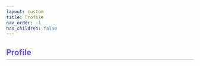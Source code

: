 ```yaml
---
layout: custom
title: Profile
nav_order: -1
has_children: false
---
```


<body id='body-info'>
    <h2 class='heading'><strong>Profile</strong></h2>
    <div class='container' id='profile'></div>
</body>

<script type='module'>
    import { auth, quizList, db } from '../../assets/js/firebase.js';
    import { onAuthStateChanged, signInWithPopup, GoogleAuthProvider } from "https://www.gstatic.com/firebasejs/11.6.0/firebase-auth.js";
    import { ref, get } from "https://www.gstatic.com/firebasejs/11.6.0/firebase-database.js";

    const div = document.querySelector('#profile');

    onAuthStateChanged(auth, (user) => {
        div.innerHTML = '';

        if (user) {
            // user is signed in so show this
            const img = document.createElement('img');
            img.src = user.photoURL;
            img.alt = 'Profile Photo';
            img.className = 'profile-img container-element';

            div.appendChild(img);

            // user information
            const info = document.createElement('div');
            info.className = 'container-element';
            div.appendChild(info);

            const p = document.createElement('p');
            p.textContent = user.displayName;
            p.className = 'user-name container-text';
            info.appendChild(p);

            const p1 = document.createElement('p');
            p1.textContent = user.email;
            p1.className = 'container-text';
            info.appendChild(p1);

            const p2 = document.createElement('p');
            p2.textContent = 'Member since: ' + user.metadata.creationTime;
            p2.className = 'container-text';
            info.appendChild(p2);

            // add sign out button to change users if needed
            const button = document.createElement('button');
            button.textContent = 'Sign Out';
            button.className = 'container-element sign-out';

            button.addEventListener('click', () => {
                auth.signOut();
                window.location.reload();
            })

            div.appendChild(button);

            // Add Certification Progress div
            const body = document.querySelector('main');

            const certHeader = document.createElement('h2');
            certHeader.className = 'heading';
            certHeader.textContent = 'Certification Progress';
            certHeader.style.fontWeight = 'bold';
            body.appendChild(certHeader);

            const cert = document.createElement('div');
            cert.className = 'container';
            body.appendChild(cert);

            const certification = document.createElement('img');
            certification.src = '../../assets/images/certificate.jpg';
            certification.alt = 'DevSecOps Certificate';
            certification.className = 'container-element cert';
            cert.append(certification);

            const progress = document.createElement('div');
            progress.className = 'container-element';
            cert.append(progress);

            const label = document.createElement('p');
            label.textContent = 'DevSecOps Professional Certification';
            label.style.fontSize = '20px'
            label.style.fontWeight = 'bold';
            progress.appendChild(label);

            const progressText = document.createElement('p');
            progressText.className = 'container-text'
            progress.appendChild(progressText);
            progressText.style.color = '#444';
            progressText.style.marginTop = '5px';
            progressText.style.fontStyle = 'italic';

            // Claim Certificate Button
            const claimBtn = document.createElement('button');
            claimBtn.textContent = 'Claim Certificate';
            claimBtn.className = 'container-element claim-certificate';
            cert.append(claimBtn);


            // Add Quiz Performance div
            const quizHeader = document.createElement('h2');
            quizHeader.className = 'heading';
            quizHeader.textContent = 'Quiz Performance';
            quizHeader.style.fontWeight = 'bold';
            body.appendChild(quizHeader);

            const quiz = document.createElement('div');
            quiz.className = 'container';
            body.appendChild(quiz);

            // Add Quiz Table
            const table = document.createElement('table');

            const thead = document.createElement('thead');
            const headerRow = document.createElement('tr');
            const headers = ['Quiz Name', 'Score', 'Date Completed', 'Status']
            headers.forEach(label => {
                const th = document.createElement('th');
                th.textContent = label;
                headerRow.appendChild(th);
            });
            thead.appendChild(headerRow);
            table.appendChild(thead);
            quiz.appendChild(table);

            let completedCount = 0;

            Promise.all(quizList.map(async (quizName) => {
                const tr = document.createElement('tr');

                const name = document.createElement('td');
                name.textContent = quizName.split('_').join(' ');
                tr.appendChild(name);

                const quizRef = ref(db, 'users/' + user.uid + '/' + quizName);
                const [scoreVal, dateVal, statusVal] = await getData(quizRef);

                const score = document.createElement('td');
                score.textContent = scoreVal || 'N/A';
                tr.appendChild(score);

                const date = document.createElement('td');
                date.textContent = dateVal || 'N/A';
                tr.appendChild(date);

                const status = document.createElement('td');
                status.className = 'status';
                const statusPic = document.createElement('p');
                statusPic.textContent = statusVal || 'Incomplete';

                if ((statusVal || '').trim() === 'Passed') {
                    statusPic.className = 'status-passed';
                    completedCount++;
                } else {
                    statusPic.className = 'status-failed';
                }

                status.appendChild(statusPic);
                tr.appendChild(status);
                table.appendChild(tr);
                
            })).then(() => {
                progressText.textContent = `${completedCount}/12 chapters completed`;

                if (completedCount >= 12) {
                    claimBtn.classList.remove('disabled');
                } else {
                    claimBtn.classList.add('disabled');
                }
                
                claimBtn.addEventListener('click', () => {
                    if (completedCount >= 12) {
                        const name = user.displayName || 'Your Name';
                        const date = new Date().toLocaleDateString();
                        generateCertificateWithName(name, date);
                    } else {
                        const remaining = 12 - completedCount;
                        showModal(`${remaining} quiz${remaining === 1 ? '' : 'zes'} left to get certificate!`);
                    }
            }); 
        })
    } else {
            // space showing that a user is not signed in
            const container = document.querySelector('#profile');
            container.className = 'container signed-out'
            const button = document.createElement('button');
            container.appendChild(button);

            button.textContent = 'Sign in';
            button.className = 'container-element sign-in';
            button.addEventListener('click', () => {
                const provider = new GoogleAuthProvider();
                return signInWithPopup(auth, provider);
            });
        }
    });

    async function getData(quizRef) {

        const snapshot = await get(quizRef);
        const data = snapshot.val();

        return [data.score, data.date, data.status];
    }

    function generateCertificateWithName(name, date) {
    const canvas = document.createElement('canvas');
    const ctx = canvas.getContext('2d');
    const image = new Image();

    image.src = '../../assets/images/certificate.jpg';

    image.onload = () => {
        canvas.width = image.width;
        canvas.height = image.height;
        ctx.drawImage(image, 0, 0);

        // Date of Completion
        ctx.font = 'italic 60px Times New Roman';
        ctx.fillStyle = '#000';
        ctx.textAlign = 'left';
        ctx.fillText(date, 275, 850);

        // Name
        ctx.font = '100px Times New Roman';
        ctx.fillStyle = '#000';
        ctx.textAlign = 'left';
        ctx.fillText(name, 275, 1050);

        // Download Image
        const link = document.createElement('a');
        const safeName = name.replace(/[^a-z0-9_\- ]/gi, '_');
        link.download = `${safeName}_DevSecOps_Certificate.jpg`;
        link.href = canvas.toDataURL();
        link.click();
    };
}

    function showModal(message) {
        const modal = document.createElement('div');
        modal.className = 'custom-modal';

        const content = document.createElement('div');
        content.className = 'modal-content';

        const close = document.createElement('span');
        close.innerHTML = '&times;';
        close.className = 'close';
        close.onclick = () => modal.remove();

        const text = document.createElement('p');
        text.textContent = message;

        content.appendChild(close);
        content.appendChild(text);
        modal.appendChild(content);
        document.body.appendChild(modal);
    }

</script>

<style>
    .container {
        display: flex;
        border: 1px solid #cccccc;
        margin: 20px auto;
        justify-content: left;
        align-items: center;
        margin-top: 5px;
        background: #f9f9f9;
        border-radius: 10px;
    }

    .container-element {
        margin: 15px;
    }

    .profile-img {
        border-radius: 50%;
    }

    .heading {
        margin-top: 15px;
        padding-top: 15px;
        margin-bottom: 0;
        color: #7253ed;
    }

    .user-name {
        font-weight: bold;
        font-size: 20px;
    }

    .sign-out {
        color: #B22222;
        border: 2px solid #B22222;
        border-radius: 10px;
        background: rgba(222, 106, 106, 0.4);
        padding: 10px;
        margin-left: 70px;
    }

    .sign-out:hover { 
        background: rgba(192, 57, 43, 0.35);
        cursor: pointer;
    }

    .sign-in {
        color: green;
        border: 2px solid green;
        border-radius: 10px;
        padding: 10px;
        background: rgba(147, 225, 147, 0.4);
    }

    .sign-in:hover {
        background: rgba(165, 214, 167, 0.8);
        cursor: pointer;
    }

    .signed-out {
        justify-content: center;
    }

    .cert {
        width: 150px;
        height: auto;
        border-radius: 10px;
    }

    .container-text {
        margin: 3px;
    }

    .claim-certificate {
        margin-left: auto;
        color: rgb(21, 55, 208);
        border: 2px solid rgb(22, 22, 148);
        background: rgba(21, 55, 208, 0.1);
        padding: 10px;
        border-radius: 10px;
    }

    .claim-certificate:hover {
    background: rgba(21, 55, 208, 0.2);
    cursor: pointer;
}

    .claim-certificate:disabled {
    background: #ccc;
    border: 2px solid #999;
    color: #666;
    cursor: not-allowed;
}

    td {
        text-align: center;
    }

    th {
        background: #f2f2f2;
        border-radius: 10px;
    }

    .status-passed {
        border: 2px solid green;
        border-radius: 20px;
        background: rgba(147, 225, 147, 0.4);
        color: green;
        text-align: center;
        margin-left: 20px;
        margin-right: 20px;
    }

    .status-failed {
        border: 2px solid #B22222;
        border-radius: 20px;
        background: rgba(222, 106, 106, 0.4);
        color: #B22222;
        text-align: center;
        margin-left: 20px;
        margin-right: 20px;
    }

    .custom-modal {
    position: fixed;
    top: 0;
    left: 0;
    z-index: 1000;
    width: 100vw;
    height: 100vh;
    background: rgba(0, 0, 0, 0.4);
    display: flex;
    justify-content: center;
    align-items: center;
}

.modal-content {
    background: #fff;
    padding: 20px 30px;
    border-radius: 10px;
    text-align: center;
    position: relative;
    box-shadow: 0 2px 10px rgba(0,0,0,0.2);
}

.modal-content .close {
    position: absolute;
    top: 8px;
    right: 12px;
    font-size: 20px;
    cursor: pointer;
}

.claim-certificate.disabled {
    background: #ccc !important;
    border: 2px solid #999 !important;
    color: #666 !important;
    cursor: not-allowed;
    opacity: 0.7;
}


</style>